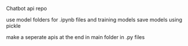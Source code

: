 Chatbot api repo

use model folders for .ipynb files and training models
save models using pickle

make a seperate apis at the end in main folder in .py files